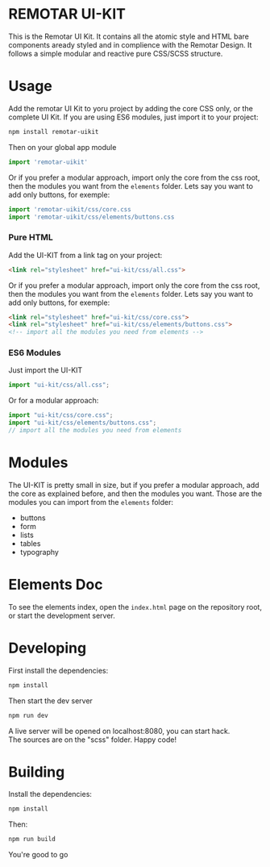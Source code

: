 # REMOTAR UI-KIT

This is the Remotar UI Kit. It contains all the atomic style and HTML bare components aready styled and in complience with the Remotar Design. It follows a simple modular and reactive pure CSS/SCSS structure.

# Usage

Add the remotar UI Kit to yoru project by adding the core CSS only, or the complete UI Kit. If you are using ES6 modules, just import it to your project:

```bash
npm install remotar-uikit
```

Then on your global app module

```js
import 'remotar-uikit'
```


Or if you prefer a modular approach, import only the core from the css root, then the modules you want from the `elements` folder. Lets say you want to add only buttons, for exemple:

```js
import 'remotar-uikit/css/core.css
import 'remotar-uikit/css/elements/buttons.css
```

### Pure HTML

Add the UI-KIT from a link tag on your project:

```html
<link rel="stylesheet" href="ui-kit/css/all.css">
```

Or if you prefer a modular approach, import only the core from the css root, then the modules you want from the `elements` folder. Lets say you want to add only buttons, for exemple:

```html
<link rel="stylesheet" href="ui-kit/css/core.css">
<link rel="stylesheet" href="ui-kit/css/elements/buttons.css">
<!-- import all the modules you need from elements -->
```

### ES6 Modules

Just import the UI-KIT

```js
import "ui-kit/css/all.css";
```

Or for a modular approach:

```js
import "ui-kit/css/core.css";
import "ui-kit/css/elements/buttons.css";
// import all the modules you need from elements
```

# Modules

The UI-KIT is pretty small in size, but if you prefer a modular approach, add the core as explained before, and then the modules you want. Those are the modules you can import from the `elements` folder:

- buttons
- form
- lists
- tables
- typography

# Elements Doc

To see the elements index, open the `index.html` page on the repository root, or start the development server.

# Developing

First install the dependencies:

```bash
npm install
``` 

Then start the dev server

```bash
npm run dev
``` 

A live server will be opened on localhost:8080, you can start hack.  
The sources are on the "scss" folder. Happy code!

# Building

Install the dependencies:

```bash
npm install
``` 

Then:

```bash
npm run build
``` 

You're good to go
